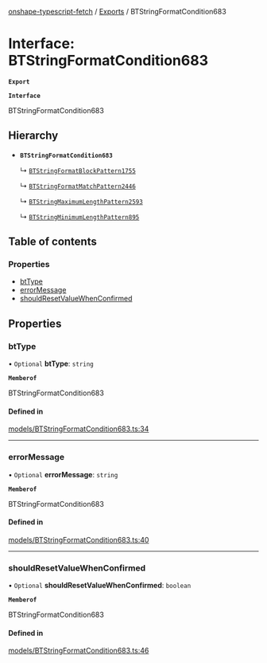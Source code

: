 [onshape-typescript-fetch](../README.md) / [Exports](../modules.md) / BTStringFormatCondition683

# Interface: BTStringFormatCondition683

**`Export`**

**`Interface`**

BTStringFormatCondition683

## Hierarchy

- **`BTStringFormatCondition683`**

  ↳ [`BTStringFormatBlockPattern1755`](BTStringFormatBlockPattern1755.md)

  ↳ [`BTStringFormatMatchPattern2446`](BTStringFormatMatchPattern2446.md)

  ↳ [`BTStringMaximumLengthPattern2593`](BTStringMaximumLengthPattern2593.md)

  ↳ [`BTStringMinimumLengthPattern895`](BTStringMinimumLengthPattern895.md)

## Table of contents

### Properties

- [btType](BTStringFormatCondition683.md#bttype)
- [errorMessage](BTStringFormatCondition683.md#errormessage)
- [shouldResetValueWhenConfirmed](BTStringFormatCondition683.md#shouldresetvaluewhenconfirmed)

## Properties

### btType

• `Optional` **btType**: `string`

**`Memberof`**

BTStringFormatCondition683

#### Defined in

[models/BTStringFormatCondition683.ts:34](https://github.com/toebes/onshape-typescript-fetch/blob/3e11ae1/models/BTStringFormatCondition683.ts#L34)

___

### errorMessage

• `Optional` **errorMessage**: `string`

**`Memberof`**

BTStringFormatCondition683

#### Defined in

[models/BTStringFormatCondition683.ts:40](https://github.com/toebes/onshape-typescript-fetch/blob/3e11ae1/models/BTStringFormatCondition683.ts#L40)

___

### shouldResetValueWhenConfirmed

• `Optional` **shouldResetValueWhenConfirmed**: `boolean`

**`Memberof`**

BTStringFormatCondition683

#### Defined in

[models/BTStringFormatCondition683.ts:46](https://github.com/toebes/onshape-typescript-fetch/blob/3e11ae1/models/BTStringFormatCondition683.ts#L46)
